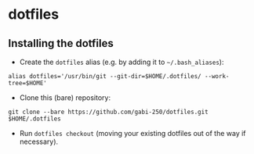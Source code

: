 # dotfiles

## Installing the dotfiles

* Create the `dotfiles` alias (e.g. by adding it to `~/.bash_aliases`):

```
alias dotfiles='/usr/bin/git --git-dir=$HOME/.dotfiles/ --work-tree=$HOME'
```
* Clone this (bare) repository:

```
git clone --bare https://github.com/gabi-250/dotfiles.git $HOME/.dotfiles
```
* Run `dotfiles checkout` (moving your existing dotfiles out of the way if
  necessary).
